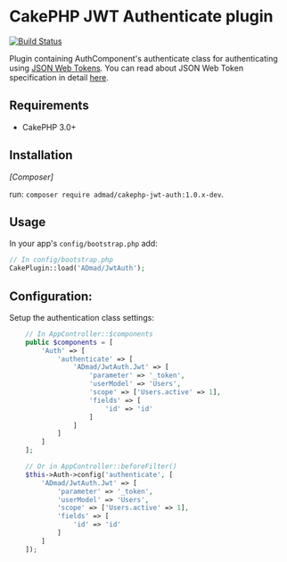 # CakePHP JWT Authenticate plugin

[![Build Status](https://travis-ci.org/ADmad/cakephp-jwt-auth.png?branch=master)](https://travis-ci.org/ADmad/cakephp-jwt-auth)

Plugin containing AuthComponent's authenticate class for authenticating using
[JSON Web Tokens](http://jwt.io/). You can read about JSON Web Token
specification in detail [here](https://tools.ietf.org/html/draft-ietf-oauth-json-web-token-27).

## Requirements

* CakePHP 3.0+

## Installation

_[Composer]_

run: `composer require admad/cakephp-jwt-auth:1.0.x-dev`.

## Usage

In your app's `config/bootstrap.php` add:

```php
// In config/bootstrap.php
CakePlugin::load('ADmad/JwtAuth');
```

## Configuration:

Setup the authentication class settings:

```php
    // In AppController::$components
    public $components = [
        'Auth' => [
            'authenticate' => [
                'ADmad/JwtAuth.Jwt' => [
                    'parameter' => '_token',
                    'userModel' => 'Users',
                    'scope' => ['Users.active' => 1],
                    'fields' => [
                        'id' => 'id'
                    ]
                ]
            ]
        ]
    ];

    // Or in AppController::beforeFilter()
    $this->Auth->config('authenticate', [
        'ADmad/JwtAuth.Jwt' => [
            'parameter' => '_token',
            'userModel' => 'Users',
            'scope' => ['Users.active' => 1],
            'fields' => [
                'id' => 'id'
            ]
        ]
    ]);
```
